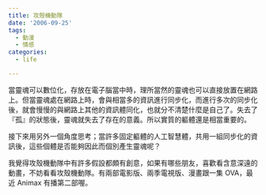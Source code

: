 ```yaml
---
title: 攻殼機動隊
date: '2006-09-25'
tags:
  - 動漫
  - 情感
categories:
  - life

---
```

當靈魂可以數位化，存放在電子腦當中時，理所當然的靈魂也可以直接放置在網路上。但當靈魂處在網路上時，會與相當多的資訊進行同步化，而進行多次的同步化後，就會慢慢的與網路上其他的資訊體同化，也就分不清楚什麼是自己了。失去了『孤』的狀態後，靈魂就失去了存在的意義。所以實質的軀體還是相當重要的。  
  
接下來用另外一個角度思考；當許多固定軀體的人工智慧體，共用一組同步化的資訊後，這些個體是否能夠因此而個別產生靈魂呢？  
  
我覺得攻殼機動隊中有許多假設都頗有創意，如果有哪些朋友，喜歡看含意深遠的動畫，不妨看看攻殼機動隊。有兩部電影版、兩季電視版、漫畫跟一集 OVA，最近 Animax 有播第二部喔。